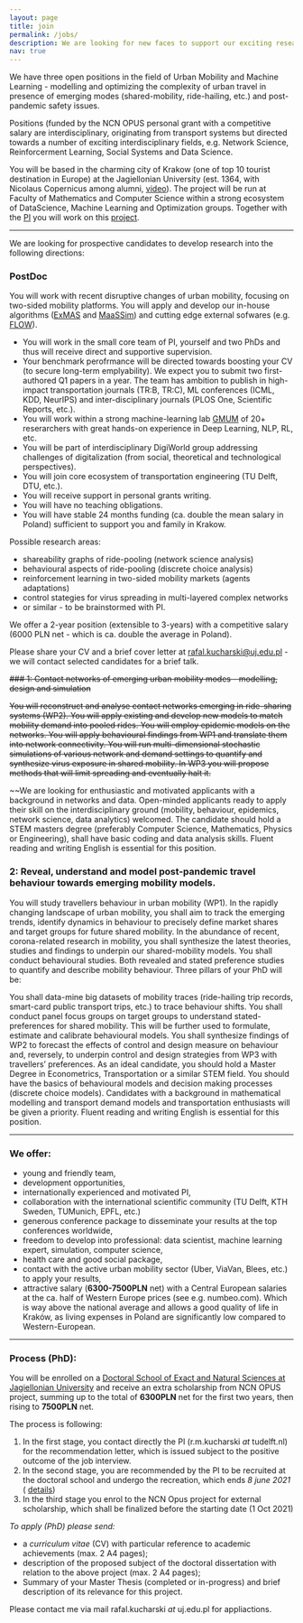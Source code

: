 ```yaml
---
layout: page
title: join
permalink: /jobs/
description: We are looking for new faces to support our exciting research
nav: true
---
```


We have three open positions in the field of Urban Mobility and Machine Learning - modelling and optimizing the complexity of urban travel in presence of emerging modes (shared-mobility, ride-hailing, etc.) and post-pandemic safety issues.


Positions (funded by the NCN OPUS personal grant with a competitive salary are interdisciplinary, originating from transport systems but directed towards a number of exciting interdisciplinary fields, e.g. Network Science, Reinforcerment Learning, Social Systems and Data Science.



You will be based in the charming city of Krakow (one of top 10 tourist destination in Europe) at the Jagiellonian University (est. 1364, with Nicolaus Copernicus among alumni, [video](https://www.youtube.com/watch?v=Km61cWOsF4M)). The project will be run at Faculty of Mathematics and Computer Science within a strong ecosystem of DataScience, Machine Learning and Optimization groups. Together with the [PI](rafalkucharskiPK.github.io) you will work on this [project](https://www.ncn.gov.pl/sites/default/files/listy-rankingowe/2020-03-16pfoa/streszczenia/480109-en.pdf).

---

We are looking for prospective candidates to develop research into the following directions: 

### PostDoc

You will work with recent disruptive changes of urban mobility, focusing on two-sided mobility platforms. You will apply and develop our in-house algorithms ([ExMAS](https://github.com/RafalKucharskiPK/ExMAS) and [MaaSSim](https://github.com/RafalKucharskiPK/MaaSSim)) and cutting edge external sofwares (e.g. [FLOW](https://flow-project.github.io/)). 

* You will work in the small core team of PI, yourself and two PhDs and thus will receive direct and supportive supervision. 
* Your benchmark perofrmance will be directed towards boosting your CV (to secure long-term emplyability). We expect you to submit two first-authored Q1 papers in a year. The team has ambition to publish in high-impact transportation journals (TR:B, TR:C), ML conferences (ICML, KDD, NeurIPS) and inter-disciplinary journals (PLOS One, Scientific Reports, etc.). 
* You will work within a strong machine-learning lab [GMUM](www.gmum.net) of 20+ reserarchers with great hands-on experience in Deep Learning, NLP, RL, etc. 
* You will be part of interdisciplinary DigiWorld group addressing challenges of digitalization (from social, theoretical and technological perspectives). 
* You will join core ecosystem of transportation engineering (TU Delft, DTU, etc.). 
* You will receive support in personal grants writing. 
* You will have no teaching obligations.
* You will have stable 24 months funding (ca. double the mean salary in Poland) sufficient to support you and family in Krakow.

Possible research areas:
* shareability graphs of ride-pooling (network science analysis)
* behavioural aspects of ride-pooling (discrete choice analysis)
* reinforcement learning in two-sided mobility markets (agents adaptations)
* control stategies for virus spreading in multi-layered complex networks
* or similar - to be brainstormed with PI.

We offer a 2-year position (extensible to 3-years) with a competitive salary (6000 PLN net - which is ca. double the average in Poland). 

Please share your CV and a brief cover letter at rafal.kucharski@uj.edu.pl - we will contact selected candidates for a brief talk.


~~### 1: Contact networks of emerging urban mobility modes - modelling, design and simulation~~

~~You will reconstruct and analyse contact networks emerging in ride-sharing systems (WP2). You will apply existing and develop new models to match mobility demand into pooled rides. You will employ epidemic models on the networks. You will apply behavioural findings from WP1 and translate them into network connectivity. You will run multi-dimensional stochastic simulations of various network and demand settings to quantify and synthesize virus exposure in shared mobility. In WP3 you will propose methods that will limit spreading and eventually halt it.~~

~~We are looking for enthusiastic and motivated applicants with a background in networks and data. Open-minded applicants ready to apply their skill on the interdisciplinary ground (mobility, behaviour, epidemics, network science, data analytics) welcomed. The candidate should hold a STEM masters degree (preferably Computer Science, Mathematics, Physics or Engineering), shall have basic coding and data analysis skills. Fluent reading and writing English is essential for this position.


### 2: Reveal, understand and model post-pandemic travel behaviour towards emerging mobility models.

You will study travellers behaviour in urban mobility (WP1). In the rapidly changing landscape of urban mobility, you shall aim to track the emerging trends, identify dynamics in behaviour to precisely define market shares and target groups for future shared mobility. In the abundance of recent, corona-related research in mobility, you shall synthesize the latest theories, studies and findings to underpin our shared-mobility models. You shall conduct behavioural studies. Both revealed and stated preference studies to quantify and describe mobility behaviour. Three pillars of your PhD will be:

You shall data-mine big datasets of mobility traces (ride-hailing trip records, smart-card public transport trips, etc.) to trace behaviour shifts.
You shall conduct panel focus groups on target groups to understand stated-preferences for shared mobility. This will be further used to formulate, estimate and calibrate behavioural models.
You shall synthesize findings of WP2 to forecast the effects of control and design measure on behaviour and, reversely, to underpin control and design strategies from WP3 with travellers’ preferences.
As an ideal candidate, you should hold a Master Degree in Econometrics, Transportation or a similar STEM field. You should have the basics of behavioural models and decision making processes (discrete choice models). Candidates with a background in mathematical modelling and transport demand models and transportation enthusiasts will be given a priority. Fluent reading and writing English is essential for this position.

---

### We offer:


* young and friendly team,
* development opportunities,
* internationally experienced and motivated PI,
* collaboration with the international scientific community (TU Delft, KTH Sweden, TUMunich, EPFL, etc.)
* generous conference package to disseminate your results at the top conferences worldwide,
* freedom to develop into professional: data scientist, machine learning expert, simulation, computer science,
* health care and good social package,
* contact with the active urban mobility sector (Uber, ViaVan, Blees, etc.) to apply your results,
* attractive salary (**6300-7500PLN** net) with a Central European salaries at the ca. half of Western Europe prices (see e.g. numbeo.com). Which is way above the national average and allows a good quality of life in Kraków, as living expenses in Poland are significantly low compared to Western-European. 

---

### Process (PhD):


You will be enrolled on a [Doctoral School of Exact and Natural Sciences at Jagiellonian University](https://science.phd.uj.edu.pl/) and receive an extra scholarship from NCN OPUS project, summing up to the total of **6300PLN** net for the first two years, then rising to **7500PLN** net.

The process is following:

1. In the first stage, you contact directly the PI (r.m.kucharski _at_ tudelft.nl) for the recommendation letter, which is issued subject to the positive outcome of the job interview.
2. In the second stage, you are recommended by the PI to be recruited at the doctoral school and undergo the recreation, which ends *8 june 2021* ( [details](www.science.phd.uj.edu.pl))
3. In the third stage you enrol to the NCN Opus project for external scholarship, which shall be finalized before the starting date (1 Oct 2021)


_To apply (PhD) please send:_

* a *curriculum vitae* (CV) with particular reference to academic achievements (max. 2 A4
pages);
* description of the proposed subject of the doctoral dissertation with relation to the above project (max. 2 A4
pages);
* Summary of your Master Thesis (completed or in-progress) and brief description of its relevance for this project. 



Please contact me via mail rafal.kucharski _at_ uj.edu.pl for appliactions.


